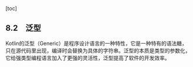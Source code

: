 [toc]

## 8.2　泛型

Kotlin的泛型（Generic）是程序设计语言的一种特性，它是一种特有的语法糖，只在源代码里出现，编译时会替换为具体的字符串。泛型的本质是类型的参数化，它给强类型编程语言加入了更强的灵活性，泛型提高了软件的开发效率。

